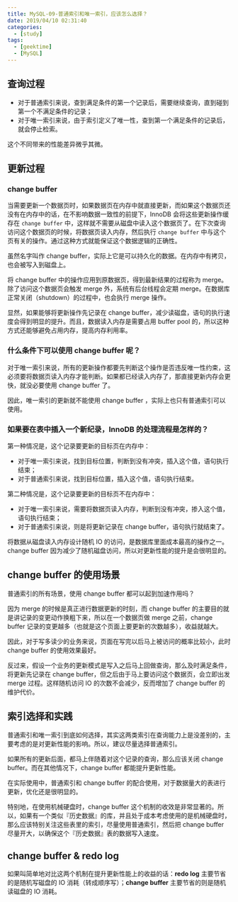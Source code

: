 ```yaml
---
title: MySQL-09-普通索引和唯一索引，应该怎么选择？
date: 2019/04/10 02:31:40
categories: 
  - [study]
tags: 
  - [geektime]
  - [MySQL]
---
```


## 查询过程

- 对于普通索引来说，查到满足条件的第一个记录后，需要继续查询，直到碰到第一个不满足条件的记录；
- 对于唯一索引来说，由于索引定义了唯一性，查到第一个满足条件的记录后，就会停止检索。

这个不同带来的性能差异微乎其微。

<!-- more -->

## 更新过程

### change buffer

当需要更新一个数据页时，如果数据页在内存中就直接更新，而如果这个数据页还没有在内存中的话，在不影响数据一致性的前提下，InnoDB 会将这些更新操作缓存在 `change buffer` 中，这样就不需要从磁盘中读入这个数据页了。在下次查询访问这个数据页的时候，将数据页读入内存，然后执行 `change buffer` 中与这个页有关的操作。通过这种方式就能保证这个数据逻辑的正确性。

虽然名字叫作 change buffer，实际上它是可以持久化的数据。在内存中有拷贝，也会被写入到磁盘上。

将 change buffer 中的操作应用到原数据页，得到最新结果的过程称为 merge。除了访问这个数据页会触发 merge 外，系统有后台线程会定期 merge。在数据库正常关闭（shutdown）的过程中，也会执行 merge 操作。

显然，如果能够将更新操作先记录在 change buffer，减少读磁盘，语句的执行速度会得到明显的提升。而且，数据读入内存是需要占用 buffer pool 的，所以这种方式还能够避免占用内存，提高内存利用率。

### 什么条件下可以使用 change buffer 呢？

对于唯一索引来说，所有的更新操作都要先判断这个操作是否违反唯一性约束，这必须要将数据页读入内存才能判断。如果都已经读入内存了，那直接更新内存会更快，就没必要使用 change buffer 了。

因此，唯一索引的更新就不能使用 change buffer ，实际上也只有普通索引可以使用。

### 如果要在表中插入一个新纪录，InnoDB 的处理流程是怎样的？

第一种情况是，这个记录要更新的目标页在内存中：

- 对于唯一索引来说，找到目标位置，判断到没有冲突，插入这个值，语句执行结束；
- 对于普通索引来说，找到目标位置，插入这个值，语句执行结束。

第二种情况是，这个记录要更新的目标页不在内存中：

- 对于唯一索引来说，需要将数据页读入内存，判断到没有冲突，掺入这个值，语句执行结束；
- 对于普通索引来说，则是将更新记录在 change buffer，语句执行就结束了。

将数据从磁盘读入内存设计随机 IO 的访问，是数据库里面成本最高的操作之一。change buffer 因为减少了随机磁盘访问，所以对更新性能的提升是会很明显的。

## change buffer 的使用场景 

普通索引的所有场景，使用 change buffer 都可以起到加速作用吗？

因为 merge 的时候是真正进行数据更新的时刻，而 change buffer 的主要目的就是讲记录的变更动作换粗下来，所以在一个数据页做 merge 之前，change buffer 记录的变更越多（也就是这个页面上要更新的次数越多），收益就越大。

因此，对于写多读少的业务来说，页面在写完以后马上被访问的概率比较小，此时 change buffer 的使用效果最好。

反过来，假设一个业务的更新模式是写入之后马上回做查询，那么及时满足条件，将更新先记录在 change buffer，但之后由于马上要访问这个数据页，会立即出发 merge 过程。这样随机访问 IO 的次数不会减少，反而增加了 change buffer 的维护代价。

## 索引选择和实践

普通索引和唯一索引到底如何选择，其实这两类索引在查询能力上是没差别的，主要考虑的是对更新性能的影响。所以，建议尽量选择普通索引。

如果所有的更新后面，都马上伴随着对这个记录的查询，那么应该关闭 change buffer。而在其他情况下，change buffer 都能提升更新性能。

在实际使用中，普通索引和 change buffer 的配合使用，对于数据量大的表进行更新，优化还是很明显的。

特别地，在使用机械硬盘时，change buffer 这个机制的收效是非常显著的。所以，如果有一个类似『历史数据』的库，并且处于成本考虑使用的是机械硬盘时，那么应该特别关注这些表里的索引，尽量使用普通索引，然后把 change buffer 尽量开大，以确保这个『历史数据』表的数据写入速度。

## change buffer & redo log

如果叫简单地对比这两个机制在提升更新性能上的收益的话：**redo log** 主要节省的是随机写磁盘的 IO 消耗（转成顺序写）；**change buffer** 主要节省的则是随机读磁盘的 IO 消耗。


